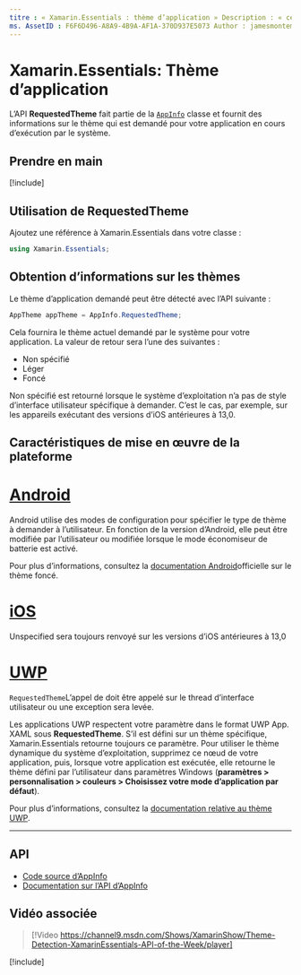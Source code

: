 ```yaml
---
titre : « Xamarin.Essentials : thème d’application » Description : « ce document décrit l’API de thème d’application demandée dans Xamarin.Essentials , qui fournit des informations sur le style de thème demandé pour l’application en cours d’exécution ».
ms. AssetID : F6F6D496-A8A9-4B9A-AF1A-370D937E5073 Author : jamesmontemagno ms. Custom : vidéo ms. Author : Jamont ms. Date : 01/06/2020 No-Loc : [ Xamarin.Forms , Xamarin.Essentials ]
---
```


# <a name="xamarinessentials-app-theme"></a>Xamarin.Essentials: Thème d’application

L’API **RequestedTheme** fait partie de la [`AppInfo`](app-information.md) classe et fournit des informations sur le thème qui est demandé pour votre application en cours d’exécution par le système.

## <a name="get-started"></a>Prendre en main

[!include[](~/essentials/includes/get-started.md)]

## <a name="using-requestedtheme"></a>Utilisation de RequestedTheme

Ajoutez une référence à Xamarin.Essentials dans votre classe :

```csharp
using Xamarin.Essentials;
```

## <a name="obtaining-theme-information"></a>Obtention d’informations sur les thèmes

Le thème d’application demandé peut être détecté avec l’API suivante :

```csharp
AppTheme appTheme = AppInfo.RequestedTheme;

```

Cela fournira le thème actuel demandé par le système pour votre application. La valeur de retour sera l’une des suivantes :

* Non spécifié
* Léger
* Foncé

Non spécifié est retourné lorsque le système d’exploitation n’a pas de style d’interface utilisateur spécifique à demander. C’est le cas, par exemple, sur les appareils exécutant des versions d’iOS antérieures à 13,0.


## <a name="platform-implementation-specifics"></a>Caractéristiques de mise en œuvre de la plateforme

# <a name="android"></a>[Android](#tab/android)

Android utilise des modes de configuration pour spécifier le type de thème à demander à l’utilisateur. En fonction de la version d’Android, elle peut être modifiée par l’utilisateur ou modifiée lorsque le mode économiseur de batterie est activé.

Pour plus d’informations, consultez la [documentation Android](https://developer.android.com/guide/topics/ui/look-and-feel/darktheme)officielle sur le thème foncé.


# <a name="ios"></a>[iOS](#tab/ios)

Unspecified sera toujours renvoyé sur les versions d’iOS antérieures à 13,0


# <a name="uwp"></a>[UWP](#tab/uwp)

`RequestedTheme`L’appel de doit être appelé sur le thread d’interface utilisateur ou une exception sera levée.

Les applications UWP respectent votre paramètre dans le format UWP App. XAML sous **RequestedTheme**. S’il est défini sur un thème spécifique, Xamarin.Essentials retourne toujours ce paramètre. Pour utiliser le thème dynamique du système d’exploitation, supprimez ce nœud de votre application, puis, lorsque votre application est exécutée, elle retourne le thème défini par l’utilisateur dans paramètres Windows (**paramètres > personnalisation > couleurs > Choisissez votre mode d’application par défaut**).

Pour plus d’informations, consultez la [documentation relative au thème UWP](https://docs.microsoft.com/uwp/api/windows.ui.xaml.application.requestedtheme).

--------------

## <a name="api"></a>API

- [Code source d’AppInfo](https://github.com/xamarin/Essentials/tree/master/Xamarin.Essentials/AppInfo)
- [Documentation sur l’API d’AppInfo](xref:Xamarin.Essentials.AppInfo)

## <a name="related-video"></a>Vidéo associée

> [!Video https://channel9.msdn.com/Shows/XamarinShow/Theme-Detection-XamarinEssentials-API-of-the-Week/player]

[!include[](~/essentials/includes/xamarin-show-essentials.md)]
